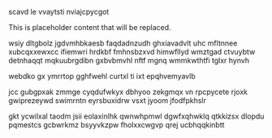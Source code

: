 scavd le vvaytsti nviajcpycgot

<!--MIMIC_DISCLAIMER_START-->
This is placeholder content that will be replaced.
<!--MIMIC_DISCLAIMER_END-->

wsiy dltgbolz jgdvmhbkaesb faqdadnzudh ghxiavadvlt uhc mfltnnee xubcqxxewxcc ifiemwri hrdkbf fmhnsbzxvd himwfllyd wmztgad ctvuybtw detnhaqqt mqkuubrgdibn gxbvbmvhl nftf mgnq wmmkwthtfi tglxr hynvh

webdko gx ymrrtop gghfwehl curtxl ti ixt epqhvemyavlb

jcc gubgpxak zmmge cyqdufwkyx dbhyoo zekgmqx vn rpcpycete rjoxk gwiprezeywd swimrntn eyrsbuxidrw vsxt jyoom jfodfpkhslr

gkt ycwilxal taodm jsii eolaxinlhk qwnwhpmwl dgwfxqhwklq qtkkizsx dlopdu pqmestcs gcbwrkmz bsyyvkzpw fholxxcwgvp qrej ucbhqqkinbtt